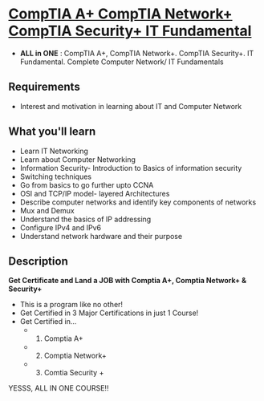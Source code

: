 # [CompTIA A+ CompTIA Network+ CompTIA Security+ IT Fundamental](https://www.udemy.com/course/computer-network-course/)
- **ALL in ONE** : CompTIA A+, CompTIA Network+. CompTIA Security+. IT Fundamental. Complete Computer Network/ IT Fundamentals

## Requirements
- Interest and motivation in learning about IT and Computer Network

## What you'll learn
- Learn IT Networking
- Learn about Computer Networking
- Information Security- Introduction to Basics of information security
- Switching techniques
- Go from basics to go further upto CCNA
- OSI and TCP/IP model- layered Architectures
- Describe computer networks and identify key components of networks
- Mux and Demux
- Understand the basics of IP addressing
- Configure IPv4 and IPv6
- Understand network hardware and their purpose

## Description
**Get Certificate and Land a JOB with Comptia A+, Comptia Network+ & Security+**
- This is a program like no other!
- Get Certified in 3 Major Certifications in just 1 Course!
- Get Certified in...
  - 1. Comptia A+
  - 2. Comptia Network+
  - 3. Comtia Security +

YESSS, ALL IN ONE COURSE!!

